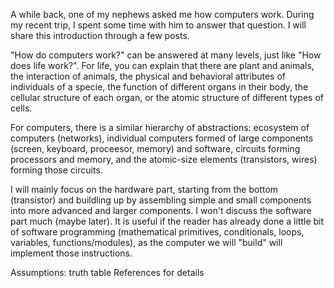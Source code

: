 A while back, one of my nephews asked me how computers work. During my recent trip, I spent some time with him to answer that question. I will share this introduction through a few posts.

"How do computers work?" can be answered at many levels, just like "How does life work?". For life, you can explain that there are plant and animals, the interaction of animals, the physical and behavioral attributes of individuals of a specie, the function of different organs in their body, the cellular structure of each organ, or the atomic structure of different types of cells.

For computers, there is a similar hierarchy of abstractions: ecosystem of computers (networks), individual computers formed of large components (screen, keyboard, proceesor, memory) and software, circuits forming processors and memory, and the atomic-size elements (transistors, wires) forming those circuits.

I will mainly focus on the hardware part, starting from the bottom (transistor) and buildling up by assembling simple and small components into more advanced and larger components. I won't discuss the software part much (maybe later). It is useful if the reader has already done a little bit of software programming (mathematical primitives, conditionals, loops, variables, functions/modules), as the computer we will "build" will implement those instructions. 



Assumptions: truth table
References for details
